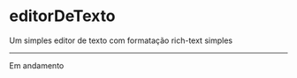 <h1>editorDeTexto</h1>
<p>Um simples editor de texto com formatação rich-text simples</p>
<hr />
<p>Em andamento</p>
